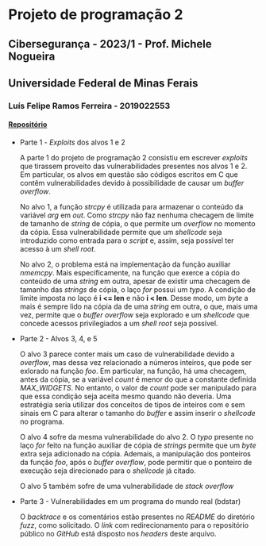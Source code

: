 # Projeto de programação 2

## Cibersegurança - 2023/1 - Prof. Michele Nogueira

## Universidade Federal de Minas Ferais

### Luís Felipe Ramos Ferreira - 2019022553

#### [Repositório](https://github.com/lframosferreira/cibersecurity-ufmg/tree/main/project_2/)

- Parte 1 - _Exploits_ dos alvos 1 e 2

  A parte 1 do projeto de programação 2 consistiu em escrever _exploits_ que tirassem proveito das vulnerabilidades presentes nos alvos 1 e 2. Em particular, os alvos em questão
  são códigos escritos em C que contêm vulnerabilidades devido à possibilidade
  de causar um _buffer overflow_.

  No alvo 1, a função _strcpy_ é utilizada para armazenar o conteúdo da variável _arg_ em _out_. Como _strcpy_ não faz nenhuma checagem de limite de tamanho de _string_ de cópia, o que permite um _overflow_ no momento
  da cópia. Essa vulnerabilidade permite que um _shellcode_ seja introduzido como entrada para o _script_ e, assim, seja possível ter acesso à um _shell root_.

  No alvo 2, o problema está na implementação da função auxiliar _nmemcpy_. Mais especificamente, na função que exerce a cópia do conteúdo de uma _string_ em outra, apesar de existir uma checagem de tamanho das _strings_ de cópia, o laço _for_ possui um _typo_. A condição de limite imposta no laço é **i <= len** e não **i < len**. Desse modo, um _byte_ a mais é sempre lido na cópia da de uma _string_ em outra, o que, mais uma vez, permite que o _buffer overflow_ seja explorado e um _shellcode_ que concede acessos privilegiados a um _shell root_ seja possível.

- Parte 2 - Alvos 3, 4, e 5

  O alvo 3 parece conter mais um caso de vulnerabilidade devido a _overflow_, mas dessa vez relacionado a números
  inteiros, que pode ser exlorado na função _foo_. Em particular, na função, há uma checagem, antes da cópia, se a variável _count_ é menor do que a constante definida _MAX_WIDGETS_. No entanto, o valor de _count_ pode ser manipulado para que essa condição seja aceita mesmo quando não deveria. Uma estratégia seria utilizar dos conceitos de tipos de inteiros com e sem sinais em C para alterar o tamanho do _buffer_ e assim inserir o _shellcode_ no programa.
  
  O alvo 4 sofre da mesma vulnerabilidade do alvo 2. O _typo_ presente no laço _for_ feito na função auxiliar de cópia de _strings_ permite que um _byte_ extra seja adicionado na cópia. Ademais, a manipulação dos ponteiros da função _foo_, após o _buffer overflow_, pode permitir que o ponteiro de execução seja direcionado para o _shellcode_ já citado.

  O alvo 5 também sofre de uma vulnerabilidade de _stack overflow_ 

- Parte 3 - Vulnerabilidades em um programa do mundo real (bdstar)

  O _backtrace_ e os comentários estão presentes no _README_ do diretório _fuzz_, como solicitado. O _link_ com redirecionamento para o repositório público no _GitHub_ está disposto nos _headers_ deste arquivo.

